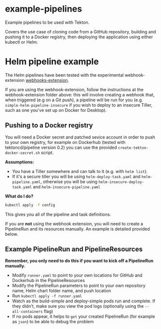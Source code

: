 # example-pipelines

Example pipelines to be used with Tekton.

Covers the use case of cloning code from a GitHub repository, building and pushing it to a Docker registry, then deploying the application using either kubectl or Helm.

# Helm pipeline example

The Helm pipelines have been tested with the experimental webhook-extension [webhooks-extension](https://github.com/tektoncd/experimental/tree/master/webhooks-extension).

If you are using the webhook-extension, follow the instructions at the webhook-extension folder above: this will involve creating a webhook that, when triggered (e.g on a Git push), a 
pipeline will be run for you (e.g. `simple-helm-pipeline-insecure` if you wish to deploy to an insecure Tiller, such as one you've set up on Docker for Desktop).

## Pushing to a Docker registry

You will need a Docker secret and patched sevice account in order to push to your own registry, for example on Dockerhub (tested with tektoncd/pipeline version 0.2) you can use the provided `create-tekton-docker-secret.sh` script.

__Assumptions:__

- You have a Tiller somewhere and can talk to it (e.g. with `helm list`).
- If it's a secure tiller you will be using `helm-deploy-task.yaml` and `helm-pipeline.yaml`, otherwise you will be using `helm-insecure-deploy-task.yaml` and `helm-insecure-pipeline.yaml`

__What do I do?__

```bash
kubectl apply -f config
```

This gives you all of the pipeline and task definitions.

If you are **not** using the webhook extension, you will need to create a PipelineRun and its resources manually. An example is detailed provided below.

## Example PipelineRun and PipelineResources

__Remember, you only need to do this if you want to kick off a PipelineRun manually.__

- Modify `runner.yaml` to point to your own locations for GitHub and Dockerhub in the PipelineResources
- Modify the PipelineRun parameters to point to your own repository name, Helm chart folder name, and push location
- Run `kubectl apply -f runner.yaml`
- Watch as the build-simple and deploy-simple pods run and complete. If they didn't, make sure you view the pod logs (optionally using the `--all-containers` flag)
- If no pods appear, it helps to `get` your created PipelineRun (for example as `json`) to be able to debug the problem